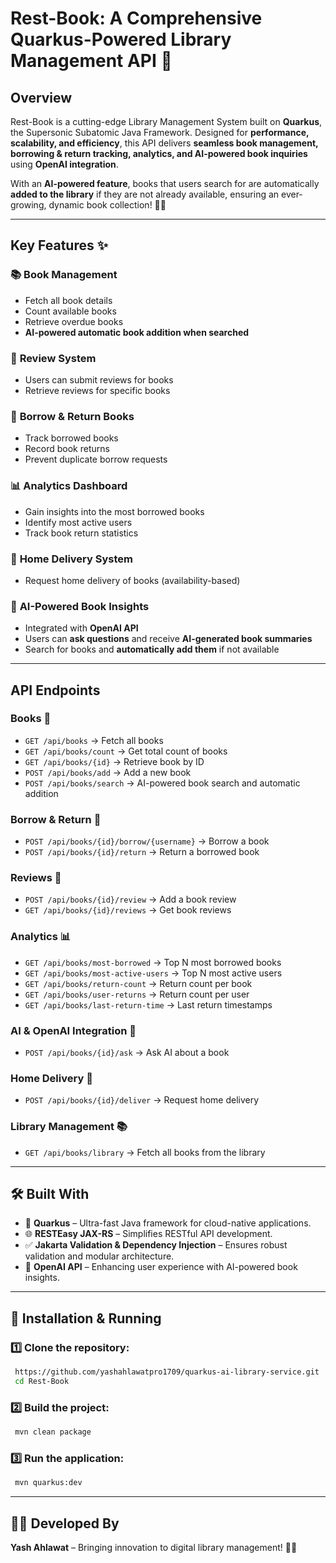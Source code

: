 # Rest-Book: A Comprehensive Quarkus-Powered Library Management API 🚀

## Overview

Rest-Book is a cutting-edge Library Management System built on **Quarkus**, the Supersonic Subatomic Java Framework. Designed for **performance, scalability, and efficiency**, this API delivers **seamless book management, borrowing & return tracking, analytics, and AI-powered book inquiries** using **OpenAI integration**.

With an **AI-powered feature**, books that users search for are automatically **added to the library** if they are not already available, ensuring an ever-growing, dynamic book collection! 📖🤖

---
## Key Features ✨

### 📚 **Book Management**
- Fetch all book details
- Count available books
- Retrieve overdue books
- **AI-powered automatic book addition when searched**

### 📝 **Review System**
- Users can submit reviews for books
- Retrieve reviews for specific books

### 🔄 **Borrow & Return Books**
- Track borrowed books
- Record book returns
- Prevent duplicate borrow requests

### 📊 **Analytics Dashboard**
- Gain insights into the most borrowed books
- Identify most active users
- Track book return statistics

### 🚚 **Home Delivery System**
- Request home delivery of books (availability-based)

### 🤖 **AI-Powered Book Insights**
- Integrated with **OpenAI API**
- Users can **ask questions** and receive **AI-generated book summaries**
- Search for books and **automatically add them** if not available

---
## API Endpoints

### **Books** 📖
- `GET /api/books` → Fetch all books
- `GET /api/books/count` → Get total count of books
- `GET /api/books/{id}` → Retrieve book by ID
- `POST /api/books/add` → Add a new book
- `POST /api/books/search` → AI-powered book search and automatic addition

### **Borrow & Return** 🔄
- `POST /api/books/{id}/borrow/{username}` → Borrow a book
- `POST /api/books/{id}/return` → Return a borrowed book

### **Reviews** 📝
- `POST /api/books/{id}/review` → Add a book review
- `GET /api/books/{id}/reviews` → Get book reviews

### **Analytics** 📊
- `GET /api/books/most-borrowed` → Top N most borrowed books
- `GET /api/books/most-active-users` → Top N most active users
- `GET /api/books/return-count` → Return count per book
- `GET /api/books/user-returns` → Return count per user
- `GET /api/books/last-return-time` → Last return timestamps

### **AI & OpenAI Integration** 🧠
- `POST /api/books/{id}/ask` → Ask AI about a book

### **Home Delivery** 🚚
- `POST /api/books/{id}/deliver` → Request home delivery

### **Library Management** 📚
- `GET /api/books/library` → Fetch all books from the library

---
## 🛠️ Built With

- 🚀 **Quarkus** – Ultra-fast Java framework for cloud-native applications.
- 🌐 **RESTEasy JAX-RS** – Simplifies RESTful API development.
- ✅ **Jakarta Validation & Dependency Injection** – Ensures robust validation and modular architecture.
- 🧠 **OpenAI API** – Enhancing user experience with AI-powered book insights.

---
## 🔧 Installation & Running

### 1️⃣ Clone the repository:
```sh
 https://github.com/yashahlawatpro1709/quarkus-ai-library-service.git
 cd Rest-Book
```

### 2️⃣ Build the project:
```sh
 mvn clean package
```

### 3️⃣ Run the application:
```sh
 mvn quarkus:dev
```

---
## 👨‍💻 Developed By

**Yash Ahlawat** – Bringing innovation to digital library management! 🚀📖











